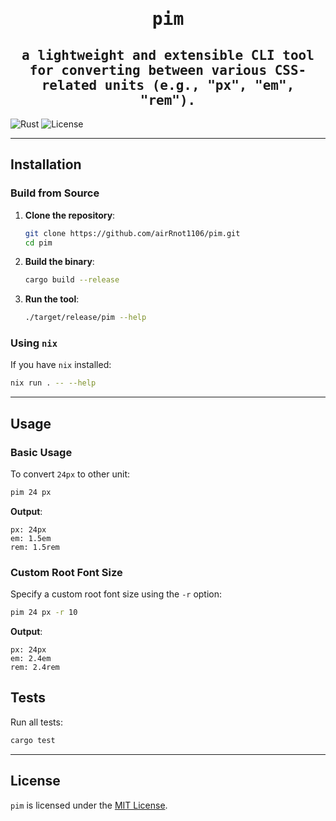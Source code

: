 <div align="center">
<samp>

# pim

## a lightweight and extensible CLI tool for converting between various CSS-related units (e.g., "px", "em", "rem").

</samp>
</div>

![Rust](https://img.shields.io/badge/Rust-1.72.0-orange)
![License](https://img.shields.io/badge/license-MIT-blue.svg)

---

## Installation

### Build from Source

1. **Clone the repository**:
   ```bash
   git clone https://github.com/airRnot1106/pim.git
   cd pim
   ```

2. **Build the binary**:
   ```bash
   cargo build --release
   ```

3. **Run the tool**:
   ```bash
   ./target/release/pim --help
   ```

### Using `nix`

If you have `nix` installed:
```bash
nix run . -- --help
```

---

## Usage

### Basic Usage

To convert `24px` to other unit:
```bash
pim 24 px
```

**Output**:
```
px: 24px
em: 1.5em
rem: 1.5rem
```

### Custom Root Font Size

Specify a custom root font size using the `-r` option:
```bash
pim 24 px -r 10
```

**Output**:
```
px: 24px
em: 2.4em
rem: 2.4rem
```

## Tests

Run all tests:
```bash
cargo test
```

---

## License

`pim` is licensed under the [MIT License](https://github.com/airRnot1106/pim/blob/main/LICENSE).
